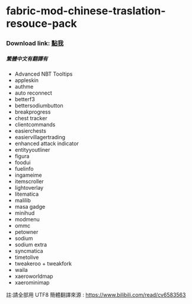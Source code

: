 # fabric-mod-chinese-traslation-resouce-pack
### Download link: [點我](https://github.com/phillychi3/fabric-mod-chinese-traslation-resouce-pack/releases/download/latest/TMC-traslation-resouce-pack.zip)

##### 繁體中文有翻譯有

- Advanced NBT Tooltips
- appleskin
- authme
- auto reconnect
- betterf3
- bettersodiumbutton
- breakprogress
- chest tracker
- clientcommands
- easierchests
- easiervillagertrading
- enhanced attack indicator
- entityyoutliner
- figura
- foodui
- fuelinfo
- ingameime
- itemscroller
- lightoverlay
- litematica
- malilib
- masa gadge
- minihud
- modmenu
- ommc
- petowner
- sodium
- sodium extra
- syncmatica
- timetolive
- tweakeroo + tweakfork
- waila
- xaeroworldmap
- xaerominimap

註:請全部用 UTF8
簡體翻譯來源 : <https://www.bilibili.com/read/cv6583563><br>

